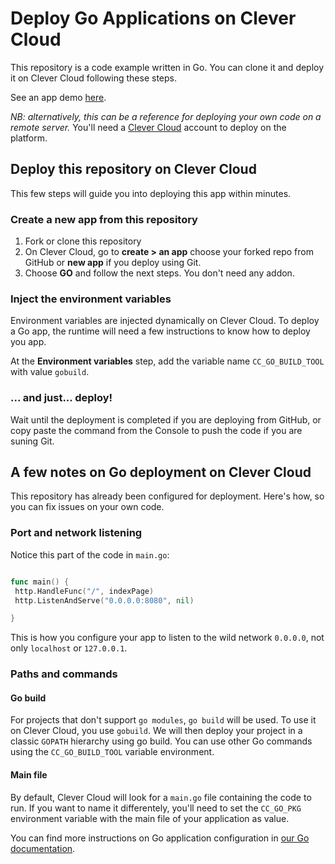 # Deploy Go Applications on Clever Cloud

This repository is a code example written in Go. You can clone it and deploy it on Clever Cloud following these steps.

See an app demo [here](https://gogogo.cleverapps.io).

_NB: alternatively, this can be a reference for deploying your own code on a remote server._
You'll need a [Clever Cloud](https://clever-cloud.com) account to deploy on the platform.

## Deploy this repository on Clever Cloud

This few steps will guide you into deploying this app within minutes. 

### Create a new app from this repository

1. Fork  or clone this repository
2. On Clever Cloud, go to **create > an app** choose your forked repo from GitHub or **new app** if you deploy using Git.
3. Choose **GO** and follow the next steps. You don't need any addon.

### Inject the environment variables

Environment variables are injected dynamically on Clever Cloud. To deploy a Go app, the runtime will need a few instructions to know how to deploy you app.

At the **Environment variables** step, add the variable name `CC_GO_BUILD_TOOL` with value `gobuild`.

### ... and just... deploy!

Wait until the deployment is completed if you are deploying from GitHub, or copy paste the command from the Console to push the code if you are suning Git.  

## A few notes on Go deployment on Clever Cloud

This repository has already been configured for deployment. Here's how, so you can fix issues on your own code.

### Port and network listening

Notice this part of the code in `main.go`:

```go

func main() {
 http.HandleFunc("/", indexPage)
 http.ListenAndServe("0.0.0.0:8080", nil)

}
 ```

This is how you configure your app to listen to the wild network `0.0.0.0`, not only `localhost` or `127.0.0.1`.

### Paths and commands

#### Go build

For projects that don't support `go modules`, `go build` will be used. To use it on Clever Cloud, you use `gobuild`.  We will then deploy your project in a classic `GOPATH` hierarchy using go build. You can use other Go commands using the `CC_GO_BUILD_TOOL` variable environment.

#### Main file

By default, Clever Cloud will look for a `main.go` file containing the code to run. If you want to name it differentely, you'll need to set the `CC_GO_PKG` environment variable with the main file of your application as value.

You can find more instructions on Go application configuration in [our Go documentation](https://www.clever-cloud.com/doc/deploy/application/golang/go/#configure-your-go-application).

